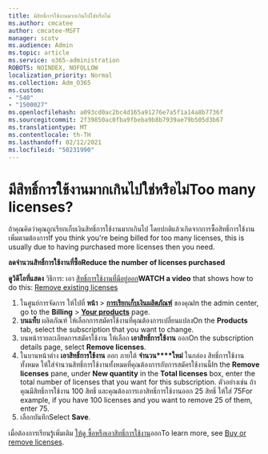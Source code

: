 ```yaml
---
title: มีสิทธิ์การใช้งานมากเกินไปใช่หรือไม่
ms.author: cmcatee
author: cmcatee-MSFT
manager: scotv
ms.audience: Admin
ms.topic: article
ms.service: o365-administration
ROBOTS: NOINDEX, NOFOLLOW
localization_priority: Normal
ms.collection: Adm_O365
ms.custom:
- "540"
- "1500027"
ms.openlocfilehash: a093cd0ac2bc4d165a91276e7a5f1a14a8b7736f
ms.sourcegitcommit: 2f39850ac0fba9fbeba9b8b7939ae79b505d3b67
ms.translationtype: MT
ms.contentlocale: th-TH
ms.lasthandoff: 02/12/2021
ms.locfileid: "50231990"
---
```

# <a name="too-many-licenses"></a><span data-ttu-id="0e067-102">มีสิทธิ์การใช้งานมากเกินไปใช่หรือไม่</span><span class="sxs-lookup"><span data-stu-id="0e067-102">Too many licenses?</span></span>

<span data-ttu-id="0e067-103">ถ้าคุณคิดว่าคุณถูกเรียกเก็บเงินสิทธิ์การใช้งานมากเกินไป โดยปกติแล้วเกิดจากการซื้อสิทธิ์การใช้งานเพิ่มตามต้องการ</span><span class="sxs-lookup"><span data-stu-id="0e067-103">If you think you're being billed for too many licenses, this is usually due to having purchased more licenses then you need.</span></span>
  
<span data-ttu-id="0e067-104">**ลดจํานวนสิทธิ์การใช้งานที่ซื้อ**</span><span class="sxs-lookup"><span data-stu-id="0e067-104">**Reduce the number of licenses purchased**</span></span>

<span data-ttu-id="0e067-105">**ดูวิดีโอที่แสดง** วิธีการ: เอา [สิทธิ์การใช้งานที่มีอยู่ออก](https://go.microsoft.com/fwlink/p/?linkid=2154938)</span><span class="sxs-lookup"><span data-stu-id="0e067-105">**WATCH a video** that shows how to do this: [Remove existing licenses](https://go.microsoft.com/fwlink/p/?linkid=2154938)</span></span>
  
1. <span data-ttu-id="0e067-106">ในศูนย์การจัดการ ให้ไปที่ **หน้า** \> **[การเรียกเก็บเงินผลิตภัณฑ์](https://go.microsoft.com/fwlink/p/?linkid=842054)** ของคุณ</span><span class="sxs-lookup"><span data-stu-id="0e067-106">In the admin center, go to the **Billing** \> **[Your products](https://go.microsoft.com/fwlink/p/?linkid=842054)** page.</span></span>
2. <span data-ttu-id="0e067-107">**บนแท็บ** ผลิตภัณฑ์ ให้เลือกการสมัครใช้งานที่คุณต้องการเปลี่ยนแปลง</span><span class="sxs-lookup"><span data-stu-id="0e067-107">On the **Products** tab, select the subscription that you want to change.</span></span>
3. <span data-ttu-id="0e067-108">บนหน้ารายละเอียดการสมัครใช้งาน ให้เลือก **เอาสิทธิ์การใช้งาน** ออก</span><span class="sxs-lookup"><span data-stu-id="0e067-108">On the subscription details page, select **Remove licenses**.</span></span>
4. <span data-ttu-id="0e067-109">ในบานหน้าต่าง **เอาสิทธิ์การใช้งาน** ออก ภายใต้ **จํานวน\*\*\*\*ใหม่** ในกล่อง สิทธิ์การใช้งานทั้งหมด ให้ใส่จํานวนสิทธิ์การใช้งานทั้งหมดที่คุณต้องการกับการสมัครใช้งานนี้</span><span class="sxs-lookup"><span data-stu-id="0e067-109">In the **Remove licenses** pane, under **New quantity** in the **Total licenses** box, enter the total number of licenses that you want for this subscription.</span></span> <span data-ttu-id="0e067-110">ตัวอย่างเช่น ถ้าคุณมีสิทธิ์การใช้งาน 100 สิทธิ์ และคุณต้องการเอาสิทธิ์การใช้งานออก 25 สิทธิ์ ให้ใส่ 75</span><span class="sxs-lookup"><span data-stu-id="0e067-110">For example, if you have 100 licenses and you want to remove 25 of them, enter 75.</span></span>
5. <span data-ttu-id="0e067-111">เลือกบันทึก</span><span class="sxs-lookup"><span data-stu-id="0e067-111">Select **Save**.</span></span>

<span data-ttu-id="0e067-112">เมื่อต้องการเรียนรู้เพิ่มเติม [ให้ดู ซื้อหรือเอาสิทธิ์การใช้งาน](https://docs.microsoft.com/microsoft-365/commerce/licenses/buy-licenses)ออก</span><span class="sxs-lookup"><span data-stu-id="0e067-112">To learn more, see [Buy or remove licenses](https://docs.microsoft.com/microsoft-365/commerce/licenses/buy-licenses).</span></span>
